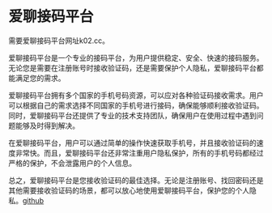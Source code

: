 # 爱聊接码平台

需要爱聊接码平台网址k02.cc。

爱聊接码平台是一个专业的接码平台，为用户提供稳定、安全、快速的接码服务。无论您是需要在注册账号时接收验证码，还是需要保护个人隐私，爱聊接码平台都能满足您的需求。

爱聊接码平台拥有多个国家的手机号码资源，可以应对各种验证码接收需求。用户可以根据自己的需求选择不同国家的手机号进行接码，确保能够顺利接收验证码。同时，爱聊接码平台还提供了专业的技术支持团队，确保用户在使用过程中遇到问题能够及时得到解决。

在爱聊接码平台，用户可以通过简单的操作快速获取手机号，并且接收验证码的速度非常快。而且，爱聊接码平台还非常注重用户隐私保护，所有的手机号码都经过严格的保护，不会泄露用户的个人信息。

总之，爱聊接码平台是您接收验证码的最佳选择。无论是注册账号、找回密码还是其他需要接收验证码的场景，都可以放心地使用爱聊接码平台，保护您的个人隐私。[github](https://github.com)
